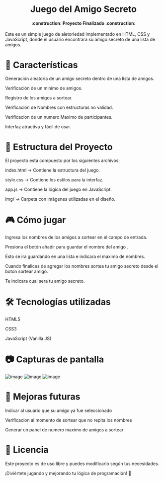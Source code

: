 <h1 align="center">Juego del Amigo Secreto </h1>

<h4 align="center">
:construction: Proyecto Finalizado :construction:
</h4>

Este es un simple juego de aletoriedad implementado en HTML, CSS y JavaScript, donde el usuario encontrara su amigo secreto de una lista de amigos.


<h1>🚀 Características</h1>

Generación aleatoria de un amigo secreto dentro de una lista de amigos.

Verificación de un minimo de amigos.

Registro de los amigos a sortear.

Verificacion de Nombres con estructuras no validad.

Verificacion de un numero Maximo de participantes.

Interfaz atractiva y fácil de usar.

<h1>📂 Estructura del Proyecto</h1>

El proyecto está compuesto por los siguientes archivos:

index.html → Contiene la estructura del juego.

style.css → Contiene los estilos para la interfaz.

app.js → Contiene la lógica del juego en JavaScript.

img/ → Carpeta con imágenes utilizadas en el diseño.

<h1>🎮 Cómo jugar</h1>

Ingresa los nombres de los amigos a sortear en el campo de entrada.

Presiona el botón añadir para guardar el nombre del amigo .

Esto se ira guardando en una lista e indicara el maximo de nombres.

Cuando finalices de agregar los nombres sortea tu amigo secreto desde el boton sortear amigo.

Te indicara cual sera tu amigo secreto.

<h1>🛠 Tecnologías utilizadas</h1>

HTML5

CSS3

JavaScript (Vanilla JS)

<h1>📷 Capturas de pantalla</h1>

![image](https://github.com/user-attachments/assets/3ade354f-ca15-4101-aa01-03b9d8a1ad4b)
![image](https://github.com/user-attachments/assets/7af6e770-e463-491a-8749-99389bcfed61)
![image](https://github.com/user-attachments/assets/f8365a4e-79b9-4655-98ef-e841a7c815c6)

<h1>📌 Mejoras futuras</h1>

Indicar al usuario que su amigo ya fue seleccionado

Verificacion al momento de sortear que no repita los nombres

Generar un panel de numero maximo de amigos a sortear

<h1>📄 Licencia</h1>

Este proyecto es de uso libre y puedes modificarlo según tus necesidades.

¡Diviértete jugando y mejorando tu lógica de programación! 🎉
